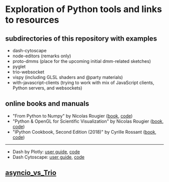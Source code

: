 # Exploration of Python tools and links to resources

## subdirectories of this repository with examples

 * dash-cytoscape
 * node-editors (remarks only)
 * proto-dmms (place for the upcoming initial dmm-related sketches)
 * pyglet
 * trio-websocket
 * vispy (including GLSL shaders and @party materials)
 * with-javascript-clients (trying to work with mix of JavaScript clients, Python servers, and websockets)

## online books and manuals

 * "From Python to Numpy" by Nicolas Rougier ([book](https://www.labri.fr/perso/nrougier/from-python-to-numpy/), [code](https://github.com/rougier/from-python-to-numpy))
 * "Python & OpenGL for Scientific Visualization" by Nicolas Rougier ([book](http://www.labri.fr/perso/nrougier/python-opengl/), [code](https://github.com/rougier/python-opengl))
 * "IPython Cookbook, Second Edition (2018)" by Cyrille Rossant ([book](https://ipython-books.github.io/), [code](https://github.com/ipython-books/cookbook-2nd-code))
 ---
 * Dash by Plotly: [user guide](https://dash.plot.ly/), [code](https://github.com/plotly/dash)
 * Dash Cytoscape: [user guide](https://dash.plot.ly/cytoscape), [code](https://github.com/plotly/dash-cytoscape/)
 
## [asyncio_vs_Trio](https://github.com/anhinga/2019-python-drafts/blob/master/asyncio_vs_trio.md)
